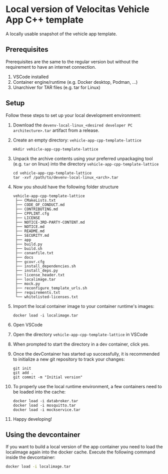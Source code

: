 # Local version of Velocitas Vehicle App C++ template

A locally usable snapshot of the vehicle app template.

## Prerequisites

Prerequisites are the same to the regular version but without the requirement to have an internet connection.

1. VSCode installed
2. Container engine/runtime (e.g. Docker desktop, Podman, ...)
3. Unarchiver for TAR files (e.g. tar for Linux)

## Setup

Follow these steps to set up your local development environment:

1. Download the `devenv-local-linux_<desired developer PC architecture>.tar` artifact from a release.
1. Create an empty directory: `vehicle-app-cpp-template-lattice`
   ```shell
   mkdir vehicle-app-cpp-template-lattice
   ```
1. Unpack the archive contents using your preferred unpackaging tool (e.g. `tar` on linux) into the directory `vehicle-app-cpp-template-lattice`
   ```shell
   cd vehicle-app-cpp-template-lattice
   tar -xvf /path/to/devenv-local-linux_<arch>.tar
   ```
1. Now you should have the following folder structure

   ```shell
   vehicle-app-cpp-template-lattice
    ├── CMakeLists.txt
    ├── CODE_OF_CONDUCT.md
    ├── CONTRIBUTING.md
    ├── CPPLINT.cfg
    ├── LICENSE
    ├── NOTICE-3RD-PARTY-CONTENT.md
    ├── NOTICE.md
    ├── README.md
    ├── SECURITY.md
    ├── app
    ├── build.py
    ├── build.sh
    ├── conanfile.txt
    ├── docs
    ├── gcovr.cfg
    ├── install_dependencies.sh
    ├── install_deps.py
    ├── license_header.txt
    ├── localimage.tar
    ├── mock.py
    ├── reconfigure_template_urls.sh
    ├── requirements.txt
    └── whitelisted-licenses.txt
   ```

1. Import the local container image to your container runtime's images:
   ```shell
   docker load -i localimage.tar
   ```
1. Open VSCode
1. Open the directory `vehicle-app-cpp-template-lattice` in VSCode
1. When prompted to start the directory in a dev container, click yes.
1. Once the devContainer has started up successfully, it is recommended to initialize a new git repository to track your changes:
   ```shell
   git init
   git add .
   git commit -m "Initial version"
   ```
1. To properly use the local runtime environment, a few containers need to be loaded into the cache:
   ```shell
   docker load -i databroker.tar
   docker load -i mosquitto.tar
   docker load -i mockservice.tar
   ```
1. Happy developing!

## Using the devcontainer

If you want to build a local version of the app container you need to load the localimage again into the docker cache.
Execute the following command inside the devcontainer:

```bash
docker load -i localimage.tar
```
